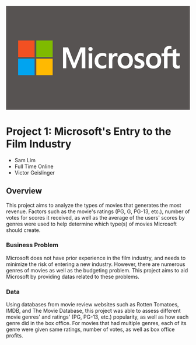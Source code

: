 ![mslogo](images/mslogo.jpg)
# Project 1: Microsoft's Entry to the Film Industry

* Sam Lim
* Full Time Online
* Victor Geislinger

## Overview

This project aims to analyze the types of movies that generates the most revenue. Factors such as the movie's ratings (PG, G, PG-13, etc.), number of votes for scores it received, as well as the average of the users' scores by genres were used to help determine which type(s) of movies Microsoft should create.  

### Business Problem

Microsoft does not have prior experience in the film industry, and needs to minimize the risk of entering a new industry. However, there are numerous genres of movies as well as the budgeting problem. This project aims to aid Microsoft by providing datas related to these problems.

### Data

Using databases from movie review websites such as Rotten Tomatoes, IMDB, and The Movie Database, this project was able to assess different movie genres' and ratings' (PG, PG-13, etc.) popularity, as well as how each genre did in the box office. For movies that had multiple genres, each of its genre were given same ratings, number of votes, as well as box office profits. 

